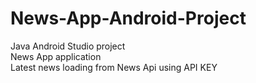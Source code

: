 # News-App-Android-Project

Java Android Studio project <br/>
News App application <br/>
Latest news loading from News Api using API KEY
